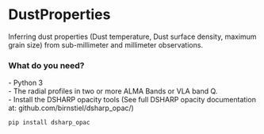 # DustProperties
Inferring dust properties (Dust temperature, Dust surface density, maximum grain size) from sub-millimeter and millimeter observations.


<h3>What do you need?</h3>
- Python 3 <br/>
- The radial profiles in two or more ALMA Bands or VLA band Q.<br/>
- Install the DSHARP opacity tools (See full DSHARP opacity documentation at: github.com/birnstiel/dsharp_opac/)
<pre><code>pip install dsharp_opac</code></pre> 



